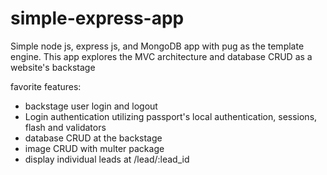 # simple-express-app
Simple node js, express js, and MongoDB app with pug as the template engine. 
This app explores the MVC architecture and database CRUD as a website's backstage

favorite features:
- backstage user login and logout
- Login authentication utilizing passport's local authentication, sessions, flash and validators
- database CRUD at the backstage
- image CRUD with multer package
- display individual leads at /lead/:lead_id 
